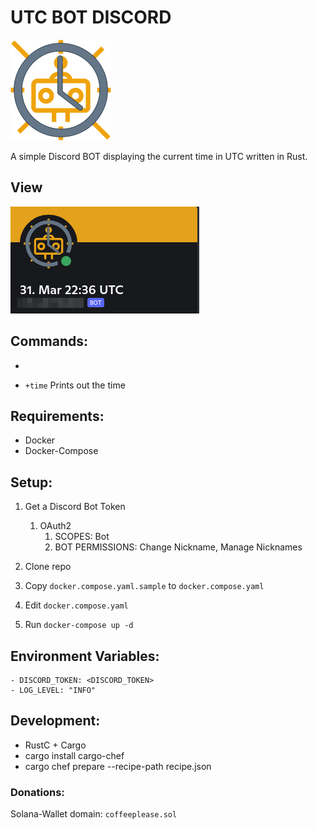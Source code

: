 # UTC BOT DISCORD

![bot icon](icon.drawio.png)

A simple Discord BOT displaying the current time in UTC written in Rust.

## View

![bot view](bot_view_discord.png)

## Commands:
- 

- `+time` Prints out the time

## Requirements:

- Docker
- Docker-Compose

## Setup:

1. Get a Discord Bot Token
    1. OAuth2
        1. SCOPES: Bot
        2. BOT PERMISSIONS: Change Nickname, Manage Nicknames

2. Clone repo
3. Copy `docker.compose.yaml.sample` to `docker.compose.yaml`
4. Edit `docker.compose.yaml`
5. Run `docker-compose up -d`

## Environment Variables:
```
- DISCORD_TOKEN: <DISCORD_TOKEN>
- LOG_LEVEL: "INFO"
```
## Development:
- RustC + Cargo
- cargo install cargo-chef
- cargo chef prepare --recipe-path recipe.json

### Donations:

Solana-Wallet domain: `coffeeplease.sol`